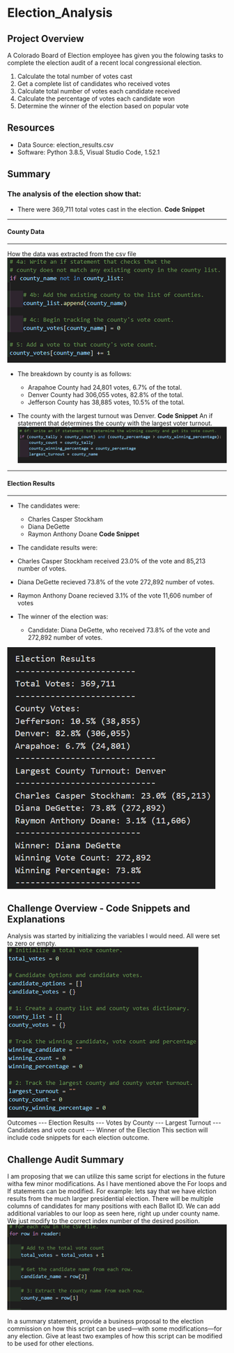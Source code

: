 # Election_Analysis

## Project Overview
A Colorado Board of Election employee has given you the folowing tasks to complete the election audit of a recent local congressional election.

1. Calculate the total number of votes cast
2. Get a complete list of candidates who received votes
3. Calculate total number of votes each candidate received
4. Calculate the percentage of votes each candidate won
5. Determine the winner of the election based on popular vote

## Resources
- Data Source: election_results.csv
- Software: Python 3.8.5, Visual Studio Code, 1.52.1

## Summary
### The analysis of the election show that:

- There were 369,711 total votes cast in the election.
**Code Snippet**
--------------------------------------------------------
#### County Data
--------------------------------------------------------
How the data was extracted from the csv file
 ![Extracting County Names](Resources/counting.countyvotes.If.png)
 
- The breakdown by county is as follows:
  * Arapahoe County had 24,801 votes, 6.7% of the total.
  * Denver County had 306,055 votes, 82.8% of the total.
  * Jefferson County has 38,885 votes, 10.5% of the total.
  
- The county with the largest turnout was Denver. 
**Code Snippet** 
An if statement that determines the county with the largest voter turnout.
![Decision Statmente for County votes](Resources/countydecisionstatement.png)

 ----------------------------------------------------------
 #### Election Results
 ----------------------------------------------------------
- The candidates were:
  - Charles Casper Stockham
  - Diana DeGette
  - Raymon Anthony Doane
**Code Snippet**
 - The candidate results were:
  - Charles Casper Stockham received 23.0% of the vote and 85,213 number of votes.
  - Diana DeGette recieved 73.8% of the vote 272,892 number of votes.
  - Raymon Anthony Doane recieved 3.1% of the vote 11,606 number of votes
  
- The winner of the election was:
  - Candidate: Diana DeGette, who received 73.8% of the vote and 272,892 number of votes.
 
 ![Audit Results](https://github.com/Deelacole2/Election_Analysis/blob/main/Resources/results.ss.png) 

## Challenge Overview - Code Snippets and Explanations

Analysis was started by initializing the variables I would need. All were set to zero or empty.
 ![Variable Creation](Resources/variables2.png)
Outcomes
--- Election Results
--- Votes by County
--- Largest Turnout
--- Candidates and vote count
--- Winner of the Election
 This section will include code snippets for each election outcome.
 
 ## Challenge Audit Summary
 
 I am proposing that we can utilize this same script for elections in the future witha few minor modifications. As I have mentioned above the For loops and If statements can be modified. 
 For example: lets say that we have elction results from the much larger presidential election. There will be multiple columns of candidates for many positions with each Ballot ID. We can add additional variables to our loop as seen here, right up under county name. We just modify to the correct index number of the desired position.
 ![Adding a variable to iterate through new data](Resources/forloopthroughtcounty.names.png)
 
 In a summary statement, provide a business proposal to the election commission on how this script can be used—with some modifications—for any election. Give at least two examples of how this script can be modified to be used for other elections.
 
 
 
 
 
 
 
 
 
 
 
 
 
 
 
 
 
